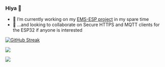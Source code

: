 ### Hiya 👋

- 🔭 I’m currently working on my [EMS-ESP project](https://emsesp.github.io/docs/#/) in my spare time
- 👯 ...and looking to collaborate on Secure HTTPS and MQTT clients for the ESP32 if anyone is interested

[![GitHub Streak](https://streak-stats.demolab.com?user=proddy&theme=onedark&hide_border=true)](https://git.io/streak-stats)

[![](https://github-readme-stats.vercel.app/api/top-langs/?username=proddy&layout=compact&show_icons=true&theme=dark#gh-dark-mode-only&count_private=true&include_all_commits=true)](https://github.com/proddy/)

[![](https://github-readme-stats.vercel.app/api?username=proddy&show_icons=true&theme=dark#gh-dark-mode-only&count_private=true&include_all_commits=true)](https://github.com/proddy/)
